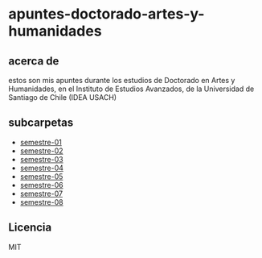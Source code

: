 # apuntes-doctorado-artes-y-humanidades

## acerca de

estos son mis apuntes durante los estudios de Doctorado en Artes y Humanidades, en el Instituto de Estudios Avanzados, de la Universidad de Santiago de Chile (IDEA USACH)

## subcarpetas

- [semestre-01](semestre-01)
- [semestre-02](semestre-02)
- [semestre-03](semestre-03)
- [semestre-04](semestre-04)
- [semestre-05](semestre-05)
- [semestre-06](semestre-06)
- [semestre-07](semestre-07)
- [semestre-08](semestre-08)

## Licencia

MIT
